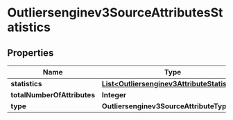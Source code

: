 

# Outliersenginev3SourceAttributesStatistics


## Properties

| Name | Type | Description | Notes |
|------------ | ------------- | ------------- | -------------|
|**statistics** | [**List&lt;Outliersenginev3AttributeStatistics&gt;**](Outliersenginev3AttributeStatistics.md) |  |  [optional] |
|**totalNumberOfAttributes** | **Integer** |  |  [optional] |
|**type** | **Outliersenginev3SourceAttributeType** |  |  [optional] |



